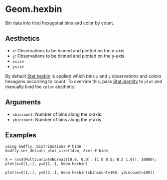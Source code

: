 # Geom.hexbin

Bin data into tiled hexagonal bins and color by count.

## Aesthetics
  * `x`: Observations to be binned and plotted on the x-axis.
  * `y`: Observations to be binned and plotted on the y-axis.
  * `xsize`
  * `ysize`

By default [Stat.hexbin](@ref) is applied which bins `x` and `y` observations and
colors hexagons according to count. To override this, pass [Stat.identity](@ref) to
`plot` and manually bind the `color` aesthetic.

## Arguments

  * `xbincount`: Number of bins along the x-axis.
  * `ybincount`: Number of bins along the y-axis.

## Examples

```@example 1
using Gadfly, Distributions # hide
Gadfly.set_default_plot_size(14cm, 8cm) # hide
```

```@example 1
X = rand(MultivariateNormal([0.0, 0.0], [1.0 0.5; 0.5 1.0]), 10000);
plot(x=X[1,:], y=X[2,:], Geom.hexbin)
```

```@example 1
plot(x=X[1,:], y=X[2,:], Geom.hexbin(xbincount=100, ybincount=100))
```
